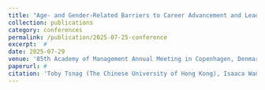 ```yaml
---
title: "Age- and Gender-Related Barriers to Career Advancement and Leader Emergence [Symposium]"
collection: publications
category: conferences
permalink: /publication/2025-07-25-conference
excerpt:  #
date: 2025-07-29
venue: '85th Academy of Management Annual Meeting in Copenhagen, Denmark'
paperurl: #
citation: 'Toby Tsnag (The Chinese University of Hong Kong), Isaaca Wang (The Chinese University of Hong Kong)'
---
```



